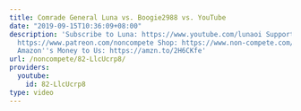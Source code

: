 ```yaml
---
title: Comrade General Luna vs. Boogie2988 vs. YouTube
date: "2019-09-15T10:36:09+08:00"
description: 'Subscribe to Luna: https://www.youtube.com/lunaoi Support Non-Compete:
  https://www.patreon.com/noncompete Shop: https://www.non-compete.com/shop/ Give
  Amazon''s Money to Us: https://amzn.to/2H6CKfe'
url: /noncompete/82-LlcUcrp8/
providers:
  youtube:
    id: 82-LlcUcrp8
type: video
---
```

